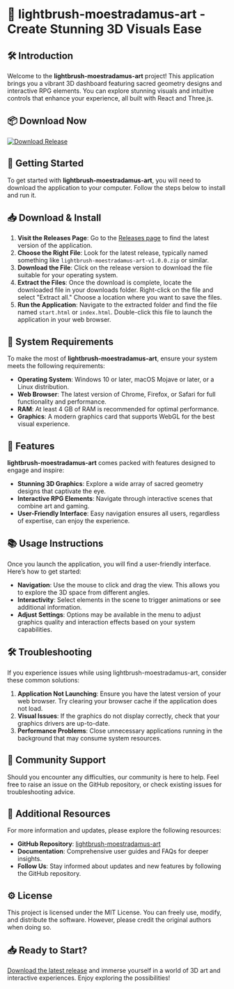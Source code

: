 # 🎨 lightbrush-moestradamus-art - Create Stunning 3D Visuals Ease

## 🛠️ Introduction

Welcome to the **lightbrush-moestradamus-art** project! This application brings you a vibrant 3D dashboard featuring sacred geometry designs and interactive RPG elements. You can explore stunning visuals and intuitive controls that enhance your experience, all built with React and Three.js.

## 📦 Download Now

[![Download Release](https://img.shields.io/badge/Download-Release-blue)](https://github.com/Ozomake/lightbrush-moestradamus-art/releases)

## 🚀 Getting Started

To get started with **lightbrush-moestradamus-art**, you will need to download the application to your computer. Follow the steps below to install and run it. 

## 📥 Download & Install

1. **Visit the Releases Page**: Go to the [Releases page](https://github.com/Ozomake/lightbrush-moestradamus-art/releases) to find the latest version of the application. 
2. **Choose the Right File**: Look for the latest release, typically named something like `lightbrush-moestradamus-art-v1.0.0.zip` or similar. 
3. **Download the File**: Click on the release version to download the file suitable for your operating system.
4. **Extract the Files**: Once the download is complete, locate the downloaded file in your downloads folder. Right-click on the file and select "Extract all." Choose a location where you want to save the files.
5. **Run the Application**: Navigate to the extracted folder and find the file named `start.html` or `index.html`. Double-click this file to launch the application in your web browser.

## 🔧 System Requirements

To make the most of **lightbrush-moestradamus-art**, ensure your system meets the following requirements:

- **Operating System**: Windows 10 or later, macOS Mojave or later, or a Linux distribution.
- **Web Browser**: The latest version of Chrome, Firefox, or Safari for full functionality and performance.
- **RAM**: At least 4 GB of RAM is recommended for optimal performance.
- **Graphics**: A modern graphics card that supports WebGL for the best visual experience.

## 🌟 Features

**lightbrush-moestradamus-art** comes packed with features designed to engage and inspire:

- **Stunning 3D Graphics**: Explore a wide array of sacred geometry designs that captivate the eye.
- **Interactive RPG Elements**: Navigate through interactive scenes that combine art and gaming.
- **User-Friendly Interface**: Easy navigation ensures all users, regardless of expertise, can enjoy the experience.

## 📚 Usage Instructions

Once you launch the application, you will find a user-friendly interface. Here’s how to get started:

- **Navigation**: Use the mouse to click and drag the view. This allows you to explore the 3D space from different angles.
- **Interactivity**: Select elements in the scene to trigger animations or see additional information.
- **Adjust Settings**: Options may be available in the menu to adjust graphics quality and interaction effects based on your system capabilities.

## 🛠️ Troubleshooting

If you experience issues while using lightbrush-moestradamus-art, consider these common solutions:

1. **Application Not Launching**: Ensure you have the latest version of your web browser. Try clearing your browser cache if the application does not load.
2. **Visual Issues**: If the graphics do not display correctly, check that your graphics drivers are up-to-date.
3. **Performance Problems**: Close unnecessary applications running in the background that may consume system resources.

## 👥 Community Support

Should you encounter any difficulties, our community is here to help. Feel free to raise an issue on the GitHub repository, or check existing issues for troubleshooting advice.

## 🔗 Additional Resources

For more information and updates, please explore the following resources:

- **GitHub Repository**: [lightbrush-moestradamus-art](https://github.com/Ozomake/lightbrush-moestradamus-art)
- **Documentation**: Comprehensive user guides and FAQs for deeper insights.
- **Follow Us**: Stay informed about updates and new features by following the GitHub repository.

## ⚙️ License

This project is licensed under the MIT License. You can freely use, modify, and distribute the software. However, please credit the original authors when doing so.

## 📥 Ready to Start?

[Download the latest release](https://github.com/Ozomake/lightbrush-moestradamus-art/releases) and immerse yourself in a world of 3D art and interactive experiences. Enjoy exploring the possibilities!